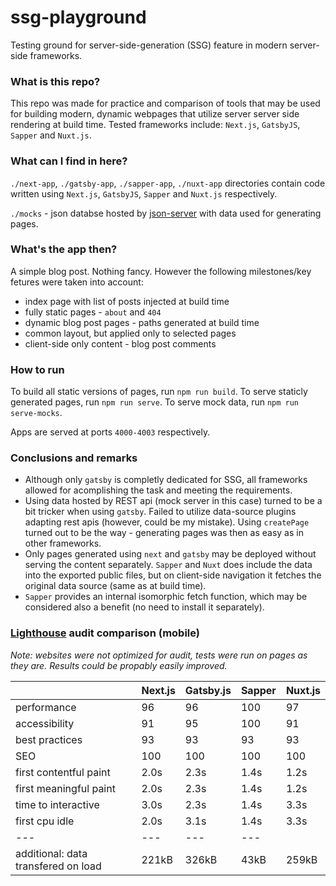 # ssg-playground

Testing ground for server-side-generation (SSG) feature in modern server-side frameworks.

### What is this repo?

This repo was made for practice and comparison of tools that may be used for building modern,
dynamic webpages that utilize server server side rendering at build time. Tested frameworks include:
`Next.js`, `GatsbyJS`, `Sapper` and `Nuxt.js`.

### What can I find in here?

`./next-app`, `./gatsby-app`, `./sapper-app`, `./nuxt-app` directories contain code written using
`Next.js`, `GatsbyJS`, `Sapper` and `Nuxt.js` respectively.

`./mocks` - json databse hosted by [json-server](https://github.com/typicode/json-server) with data used for generating pages.

### What's the app then?

A simple blog post. Nothing fancy. However the following milestones/key fetures were taken into account:

-   index page with list of posts injected at build time
-   fully static pages - `about` and `404`
-   dynamic blog post pages - paths generated at build time
-   common layout, but applied only to selected pages
-   client-side only content - blog post comments

### How to run

To build all static versions of pages, run `npm run build`.
To serve staticly generated pages, run `npm run serve`.
To serve mock data, run `npm run serve-mocks`.

Apps are served at ports `4000-4003` respectively.

### Conclusions and remarks

-   Although only `gatsby` is completly dedicated for SSG, all frameworks allowed for acomplishing the task and meeting the requirements.
-   Using data hosted by REST api (mock server in this case) turned to be a bit tricker when using `gatsby`. Failed to utilize data-source plugins adapting rest apis (however, could be my mistake). Using `createPage` turned out to be the way - generating pages was then as easy as in other frameworks.
-   Only pages generated using `next` and `gatsby` may be deployed without serving the content separately. `Sapper` and `Nuxt` does include the data into the exported public files, but on client-side navigation it fetches the original data source (same as at build time).
-   `Sapper` provides an internal isomorphic fetch function, which may be considered also a benefit (no need to install it separately).

### [Lighthouse](https://developers.google.com/web/tools/lighthouse) audit comparison (mobile)

_Note: websites were not optimized for audit, tests were run on pages as they are. Results could be propably easily improved._

|                                     | Next.js | Gatsby.js | Sapper | Nuxt.js |
| ----------------------------------- | ------- | --------- | ------ | ------- |
| performance                         | 96      | 96        | 100    | 97      |
| accessibility                       | 91      | 95        | 100    | 91      |
| best practices                      | 93      | 93        | 93     | 93      |
| SEO                                 | 100     | 100       | 100    | 100     |
| first contentful paint              | 2.0s    | 2.3s      | 1.4s   | 1.2s    |
| first meaningful paint              | 2.0s    | 2.3s      | 1.4s   | 1.2s    |
| time to interactive                 | 3.0s    | 2.3s      | 1.4s   | 3.3s    |
| first cpu idle                      | 2.0s    | 3.1s      | 1.4s   | 3.3s    |
| ---                                 | ---     | ---       | ---    |
| additional: data transfered on load | 221kB   | 326kB     | 43kB   | 259kB   |
